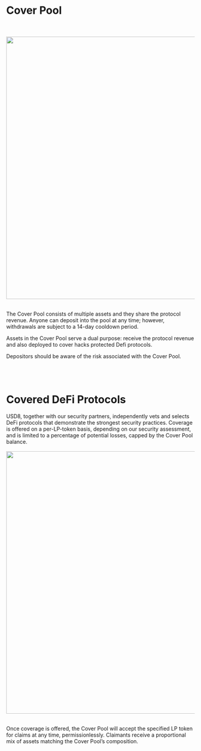 # Cover Pool
<br/><br/><img src="https://usd8.finance/assets/coverPool.png" width="700px" /><br/><br/>

The Cover Pool consists of multiple assets and they share the protocol revenue. Anyone can deposit into the pool at any time; however, withdrawals are subject to a 14-day cooldown period.

Assets in the Cover Pool serve a dual purpose: receive the protocol revenue and also deployed to cover hacks protected Defi protocols.

Depositors should be aware of the risk associated with the Cover Pool.
<br/><br/><br/><br/>

# Covered DeFi Protocols
USD8, together with our security partners, independently vets and selects DeFi protocols that demonstrate the strongest security practices. Coverage is offered on a per-LP-token basis, depending on our security assessment, and is limited to a percentage of potential losses, capped by the Cover Pool balance.
<br/><br/><img src="https://usd8.finance/assets/coveredProtocols.png" width="700px" /><br/><br/>

Once coverage is offered, the Cover Pool will accept the specified LP token for claims at any time, permissionlessly. Claimants receive a proportional mix of assets matching the Cover Pool’s composition. <br/><br/><br/><br/>

